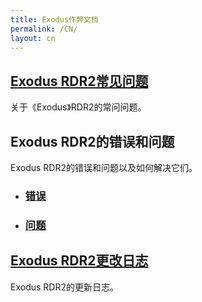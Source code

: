 ```yaml
---
title: Exodus作弊文档
permalink: /CN/
layout: cn
---
```


## [Exodus RDR2常见问题](Documentation/FAQ.md)
关于《Exodus》RDR2的常问问题。

## Exodus RDR2的错误和问题
Exodus RDR2的错误和问题以及如何解决它们。
- ### [错误](Documentation/Errors.md)
- ### [问题](Documentation/Issues.md)

## [Exodus RDR2更改日志](../../Documentation/Changelogs.md)
Exodus RDR2的更新日志。
